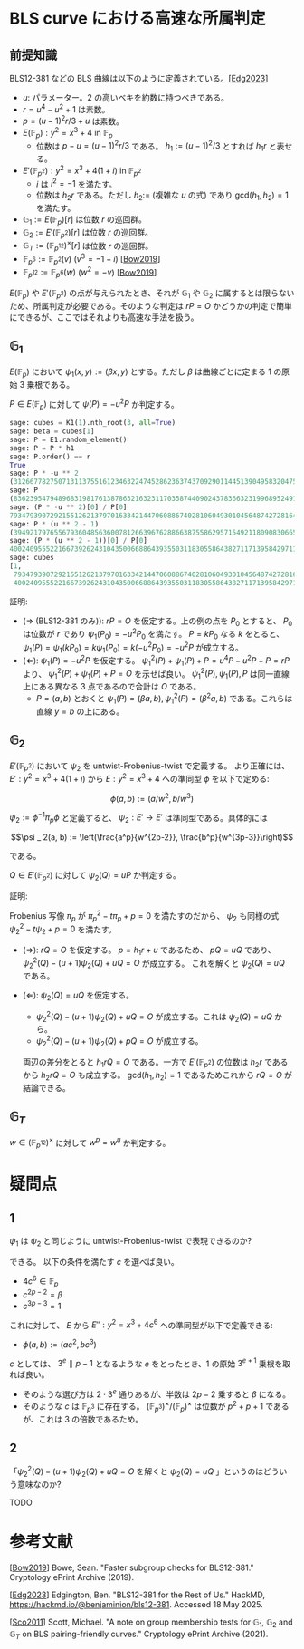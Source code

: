 # BLS curve における高速な所属判定

## 前提知識
BLS12-381 などの BLS 曲線は以下のように定義されている。[[Edg2023]]

- $u$: パラメーター。2 の高いベキを約数に持つべきである。
- $r = u^4 - u^2 + 1$ は素数。
- $p = (u-1)^2r/3 + u$ は素数。
- $E(\mathbb{F}_p): y^2 = x^3 + 4 \text{ in } \mathbb{F}_p$
  - 位数は $p-u = (u-1)^2r/3$ である。 $h_1 := (u-1)^2/3$ とすれば $h_1r$ と表せる。
- $E'(\mathbb{F} _ {p^2}): y^2 = x^3 + 4(1+i) \text{ in } \mathbb{F} _ {p^2}$
  - $i$ は $i^2 = -1$ を満たす。
  - 位数は $h_2r$ である。ただし $h_2 :=$ (複雑な $u$ の式) であり $\mathrm{gcd}(h_1,h_2) = 1$ を満たす。
- $\mathbb{G} _ 1 := E(\mathbb{F} _ p)[r]$ は位数 $r$ の巡回群。
- $\mathbb{G} _ 2 := E'(\mathbb{F} _ {p^2})[r]$ は位数 $r$ の巡回群。
- $\mathbb{G} _ T := (\mathbb{F} _ {p^{12}})^{\times}[r]$ は位数 $r$ の巡回群。
- $\mathbb{F} _ {p^{6}} := \mathbb{F} _ {p^{2}}(v)$ ($v^3 = -1-i$) [[Bow2019]]
- $\mathbb{F} _ {p^{12}} := \mathbb{F} _ {p^{6}}(w)$ ($w^2 = -v$) [[Bow2019]]

$E(\mathbb{F} _ p)$ や $E'(\mathbb{F} _ {p^2})$ の点が与えられたとき、それが $\mathbb{G}_1$ や $\mathbb{G}_2$ に属するとは限らないため、所属判定が必要である。そのような判定は $rP = O$ かどうかの判定で簡単にできるが、ここではそれよりも高速な手法を扱う。

## $\mathbb{G}_1$
$E(\mathbb{F} _ p)$ において $\psi_1(x, y) := (\beta x, y)$ とする。ただし $\beta$ は曲線ごとに定まる 1 の原始 3 乗根である。

$P \in E(\mathbb{F} _ p)$ に対して
$\psi(P) = -u^2P$ か判定する。


```python
sage: cubes = K1(1).nth_root(3, all=True)
sage: beta = cubes[1]
sage: P = E1.random_element()
sage: P = P * h1
sage: P.order() == r
True
sage: P * -u ** 2
(3126677827507131137551612346322474528623637437092901144513904958320475879900120620774809383224647715732722255433774 : 2527831556190061956651825641300690290268682906768534493232425655332412517060917145910874168229356977845274712227904 : 1)
sage: P
(836239547948968319817613878632163231170358744090243783663231996895249120411323177922833253354172930878767784380075 : 2527831556190061956651825641300690290268682906768534493232425655332412517060917145910874168229356977845274712227904 : 1)
sage: (P * -u ** 2)[0] / P[0]
793479390729215512621379701633421447060886740281060493010456487427281649075476305620758731620350
sage: P * (u ** 2 - 1)
(39492179765567936048563600781266396762886638755862957154921180908306650179394065745044992550195017426404232745938 : 2527831556190061956651825641300690290268682906768534493232425655332412517060917145910874168229356977845274712227904 : 1)
sage: (P * (u ** 2 - 1))[0] / P[0]
4002409555221667392624310435006688643935503118305586438271171395842971157480381377015405980053539358417135540939436
sage: cubes
[1,
 793479390729215512621379701633421447060886740281060493010456487427281649075476305620758731620350,
 4002409555221667392624310435006688643935503118305586438271171395842971157480381377015405980053539358417135540939436]
```

証明:
- ($\Rightarrow$ (BLS12-381 のみ)): $rP = O$ を仮定する。上の例の点を $P_0$ とすると、 $P_0$ は位数が $r$ であり $\psi _ 1(P _ 0) = -u^2P _ 0$ を満たす。 $P = kP _ 0$ なる $k$ をとると、 $\psi _ 1(P) = \psi _ 1(kP _ 0) = k\psi _ 1(P _ 0) = k(-u^2P _ 0) = -u^2 P$ が成立する。
- ($\Leftarrow$): $\psi _ 1(P) = -u^2P$ を仮定する。 $\psi _ 1^2(P) + \psi _ 1(P) + P = u^4P - u^2P + P = rP$ より、 $\psi _ 1^2(P) + \psi _ 1(P) + P = O$ を示せば良い。 $\psi _ 1^2(P), \psi _ 1(P), P$ は同一直線上にある異なる 3 点であるので合計は $O$ である。
  - $P = (a,b)$ とおくと $\psi _ 1(P) = (\beta a, b), \psi _ 1^2(P) = (\beta^2 a, b)$ である。これらは直線 $y = b$ の上にある。

## $\mathbb{G}_2$
$E'(\mathbb{F} _ {p^2})$ において $\psi _ 2$ を untwist-Frobenius-twist で定義する。
より正確には、 $E': y^2 = x^3 + 4(1+i)$ から $E: y^2 = x^3 + 4$ への準同型 $\phi$ を以下で定める:

$$\phi(a, b) := (a/w^2, b/w^3)$$

$\psi_2 := \phi^{-1} \pi_p \phi$ と定義すると、 $\psi_2: E' \to E'$ は準同型である。具体的には

$$\psi _ 2(a, b) := \left(\frac{a^p}{w^{2p-2}}, \frac{b^p}{w^{3p-3}}\right)$$

である。

$Q \in E'(\mathbb{F} _ {p^2})$ に対して
$\psi _ 2(Q) = uP$ か判定する。

証明:

Frobenius 写像 $\pi_p$ が $\pi _ p^2 - t\pi _ p + p = 0$ を満たすのだから、 $\psi_2$ も同様の式 $\psi _ 2^2 - t\psi _ 2 + p = 0$ を満たす。

- ($\Rightarrow$): $rQ = O$ を仮定する。 $p = h _ 1r + u$ であるため、 $pQ = uQ$ であり、 $\psi _ 2^2(Q) - (u+1) \psi _ 2(Q) + uQ = O$ が成立する。 これを解くと $\psi _ 2(Q) = uQ$ である。
- ($\Leftarrow$): $\psi _ 2(Q) = uQ$ を仮定する。
  - $\psi _ 2^2(Q) - (u+1) \psi _ 2(Q) + uQ = O$ が成立する。これは $\psi _ 2(Q) = uQ$ から。
  - $\psi _ 2^2(Q) - (u+1) \psi _ 2(Q) + pQ = O$ が成立する。
  
  両辺の差分をとると $h _ 1rQ = O$ である。一方で $E'(\mathbb{F} _ {p^2})$ の位数は $h _ 2r$ であるから $h _ 2rQ = O$ も成立する。 $\mathrm{gcd}(h _ 1, h _ 2) = 1$ であるためこれから $rQ = O$ が結論できる。


## $\mathbb{G}_T$
$w \in (\mathbb{F} _ {p^{12}})^{\times}$ に対して
$w^p = w^u$ か判定する。

# 疑問点
## 1
$\psi_1$ は $\psi_2$ と同じように untwist-Frobenius-twist で表現できるのか?

できる。 以下の条件を満たす $c$ を選べば良い。
- $4c^6 \in \mathbb{F} _ p$
- $c^{2p-2} = \beta$
- $c^{3p-3} = 1$

これに対して、 $E$ から $E'': y^2 = x^3 + 4c^6$ への準同型が以下で定義できる:
- $\phi(a, b) := (ac^2, bc^3)$

$c$ としては、 $3^e \mathrel{\|} p-1$ となるような $e$ をとったとき、1 の原始 $3^{e+1}$ 乗根を取れば良い。
- そのような選び方は $2 \cdot 3^e$ 通りあるが、半数は $2p-2$ 乗すると $\beta$ になる。
- そのような $c$ は $\mathbb{F} _ {p^3}$ に存在する。 $(\mathbb{F} _ {p^3})^{\times} / (\mathbb{F} _ {p})^{\times}$ は位数が $p^2+p+1$ であるが、これは 3 の倍数であるため。

## 2
「$\psi _ 2^2(Q) - (u+1) \psi _ 2(Q) + uQ = O$ を解くと $\psi _ 2(Q) = uQ$ 」というのはどういう意味なのか?

TODO

# 参考文献

[[Bow2019]] Bowe, Sean. "Faster subgroup checks for BLS12-381." Cryptology ePrint Archive (2019).

[[Edg2023]] Edgington, Ben. "BLS12-381 for the Rest of Us." HackMD, <https://hackmd.io/@benjaminion/bls12-381>. Accessed 18 May 2025.

[[Sco2011]] Scott, Michael. "A note on group membership tests for $\mathbb{G} _ 1$, $\mathbb{G} _ 2$ and $\mathbb{G} _ T$ on BLS pairing-friendly curves." Cryptology ePrint Archive (2021).

[Bow2019]: https://eprint.iacr.org/2019/814

[Sco2011]: https://eprint.iacr.org/2021/1130

[Edg2023]: https://hackmd.io/@benjaminion/bls12-381

